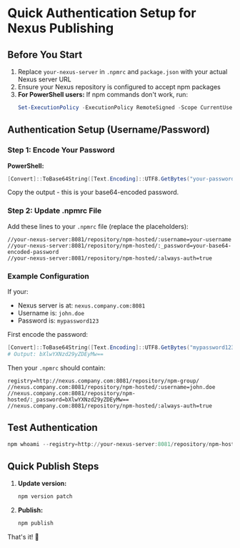 # Quick Authentication Setup for Nexus Publishing

## Before You Start

1. Replace `your-nexus-server` in `.npmrc` and `package.json` with your actual Nexus server URL
2. Ensure your Nexus repository is configured to accept npm packages
3. **For PowerShell users:** If npm commands don't work, run:
   ```powershell
   Set-ExecutionPolicy -ExecutionPolicy RemoteSigned -Scope CurrentUser
   ```

## Authentication Setup (Username/Password)

### Step 1: Encode Your Password

**PowerShell:**
```powershell
[Convert]::ToBase64String([Text.Encoding]::UTF8.GetBytes("your-password"))
```

Copy the output - this is your base64-encoded password.

### Step 2: Update .npmrc File

Add these lines to your `.npmrc` file (replace the placeholders):
```properties
//your-nexus-server:8081/repository/npm-hosted/:username=your-username
//your-nexus-server:8081/repository/npm-hosted/:_password=your-base64-encoded-password
//your-nexus-server:8081/repository/npm-hosted/:always-auth=true
```

### Example Configuration

If your:
- Nexus server is at: `nexus.company.com:8081`
- Username is: `john.doe`
- Password is: `mypassword123`

First encode the password:
```powershell
[Convert]::ToBase64String([Text.Encoding]::UTF8.GetBytes("mypassword123"))
# Output: bXlwYXNzd29yZDEyMw==
```

Then your `.npmrc` should contain:
```properties
registry=http://nexus.company.com:8081/repository/npm-group/
//nexus.company.com:8081/repository/npm-hosted/:username=john.doe
//nexus.company.com:8081/repository/npm-hosted/:_password=bXlwYXNzd29yZDEyMw==
//nexus.company.com:8081/repository/npm-hosted/:always-auth=true
```

## Test Authentication

```powershell
npm whoami --registry=http://your-nexus-server:8081/repository/npm-hosted/
```

## Quick Publish Steps

1. **Update version:**
   ```powershell
   npm version patch
   ```

2. **Publish:**
   ```powershell
   npm publish
   ```

That's it! 🚀